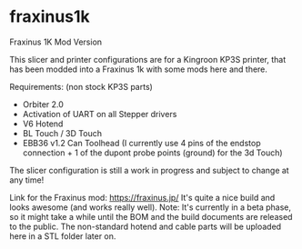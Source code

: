 # fraxinus1k
Fraxinus 1K Mod Version

This slicer and printer configurations are for a Kingroon KP3S printer, that has been modded into a Fraxinus 1k with some mods here and there.

Requirements: (non stock KP3S parts)
- Orbiter 2.0
- Activation of UART on all Stepper drivers
- V6 Hotend
- BL Touch / 3D Touch
- EBB36 v1.2 Can Toolhead (I currently use 4 pins of the endstop connection + 1 of the dupont probe points (ground) for the 3d Touch)

The slicer configuration is still a work in progress and subject to change at any time!

Link for the Fraxinus mod: https://fraxinus.jp/
It's quite a nice build and looks awesome (and works really well).
Note: It's currently in a beta phase, so it might take a while until the BOM and the build documents are released to the public.
The non-standard hotend and cable parts will be uploaded here in a STL folder later on.
